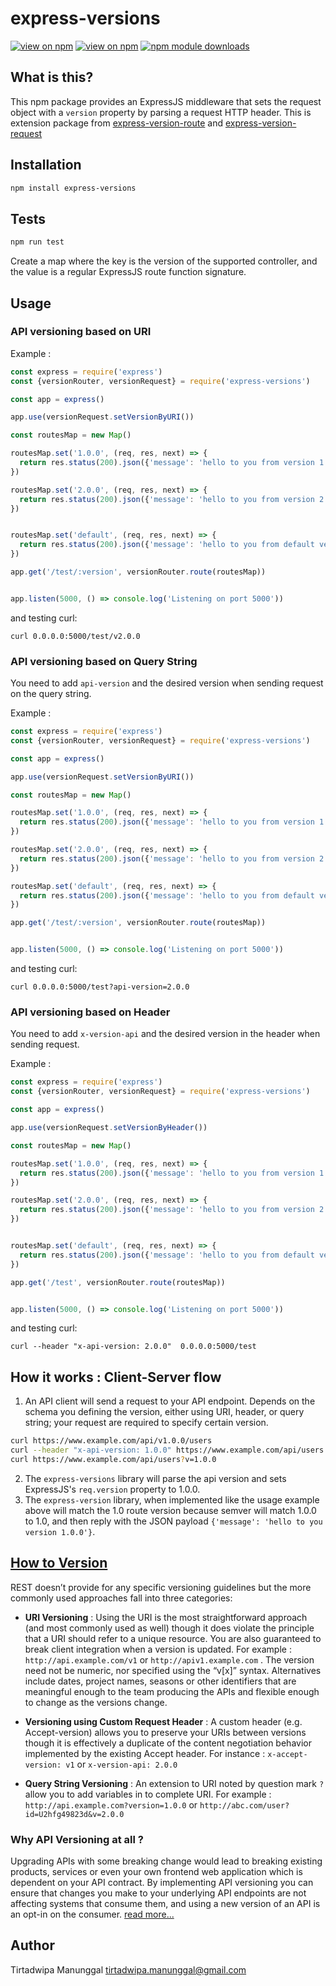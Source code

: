 # express-versions

[![view on npm](http://img.shields.io/npm/v/express-versions.svg)](https://www.npmjs.org/package/express-versions)
[![view on npm](http://img.shields.io/npm/l/express-versions.svg)](https://www.npmjs.org/package/express-versions)
[![npm module downloads](http://img.shields.io/npm/dt/express-version-request.svg)](https://www.npmjs.org/package/express-versions)


## What is this?

This npm package provides an ExpressJS middleware that sets the request object with a `version` property by parsing a request HTTP header.  This is extension package from [express-version-route](https://www.npmjs.com/package/express-version-route) and [express-version-request](https://www.npmjs.com/package/express-version-request)

## Installation

```bash
npm install express-versions
```

## Tests

```bash
npm run test
```

Create a map where the key is the version of the supported controller, and the value is a regular ExpressJS route function signature. 

## Usage
### API versioning based on URI

Example : 

```js
const express = require('express')
const {versionRouter, versionRequest} = require('express-versions')

const app = express()

app.use(versionRequest.setVersionByURI())

const routesMap = new Map()

routesMap.set('1.0.0', (req, res, next) => {
  return res.status(200).json({'message': 'hello to you from version 1.0.0'})
})

routesMap.set('2.0.0', (req, res, next) => {
  return res.status(200).json({'message': 'hello to you from version 2.0.0'})
})


routesMap.set('default', (req, res, next) => {
  return res.status(200).json({'message': 'hello to you from default version'})
})

app.get('/test/:version', versionRouter.route(routesMap))


app.listen(5000, () => console.log('Listening on port 5000'))
``` 

and testing curl:
```curl
curl 0.0.0.0:5000/test/v2.0.0
```

### API versioning based on Query String

You need to add `api-version` and the desired version when sending request on the query string.


Example : 

```js
const express = require('express')
const {versionRouter, versionRequest} = require('express-versions')

const app = express()

app.use(versionRequest.setVersionByURI())

const routesMap = new Map()

routesMap.set('1.0.0', (req, res, next) => {
  return res.status(200).json({'message': 'hello to you from version 1.0.0'})
})

routesMap.set('2.0.0', (req, res, next) => {
  return res.status(200).json({'message': 'hello to you from version 2.0.0'})
})

routesMap.set('default', (req, res, next) => {
  return res.status(200).json({'message': 'hello to you from default version'})
})

app.get('/test/:version', versionRouter.route(routesMap))


app.listen(5000, () => console.log('Listening on port 5000'))
``` 

and testing curl:
```curl
curl 0.0.0.0:5000/test?api-version=2.0.0
```

### API versioning based on Header

You need to add `x-version-api` and the desired version in the header when sending request.

Example : 

```js
const express = require('express')
const {versionRouter, versionRequest} = require('express-versions')

const app = express()

app.use(versionRequest.setVersionByHeader())

const routesMap = new Map()

routesMap.set('1.0.0', (req, res, next) => {
  return res.status(200).json({'message': 'hello to you from version 1.0.0'})
})

routesMap.set('2.0.0', (req, res, next) => {
  return res.status(200).json({'message': 'hello to you from version 2.0.0'})
})


routesMap.set('default', (req, res, next) => {
  return res.status(200).json({'message': 'hello to you from default version'})
})

app.get('/test', versionRouter.route(routesMap))


app.listen(5000, () => console.log('Listening on port 5000'))

``` 

and testing curl:
```curl
curl --header "x-api-version: 2.0.0"  0.0.0.0:5000/test
```

## How it works : Client-Server flow

1. An API client will send a request to your API endpoint. Depends on the schema you defining the version, either using URI, header, or query string; your request are required to specify certain version. 
```bash
curl https://www.example.com/api/v1.0.0/users
curl --header "x-api-version: 1.0.0" https://www.example.com/api/users
curl https://www.example.com/api/users?v=1.0.0
```

2. The `express-versions` library will parse the api version and sets ExpressJS's `req.version` property to 1.0.0.
3. The `express-version` library, when implemented like the usage example above will match the 1.0 route version because semver will match 1.0.0 to 1.0, and then reply with the JSON payload `{'message': 'hello to you version 1.0.0'}`.  

## [How to Version](https://restfulapi.net/versioning/)

REST doesn’t provide for any specific versioning guidelines but the more commonly used approaches fall into three categories:

- **URI Versioning** : 
  Using the URI is the most straightforward approach (and most commonly used as well) though it does violate the principle that a URI should refer to a unique resource. You are also guaranteed to break client integration when a version is updated. For example : `http://api.example.com/v1` or `http://apiv1.example.com` . The version need not be numeric, nor specified using the “v[x]” syntax. Alternatives include dates, project names, seasons or other identifiers that are meaningful enough to the team producing the APIs and flexible enough to change as the versions change.

- **Versioning using Custom Request Header** : A custom header (e.g. Accept-version) allows you to preserve your URIs between versions though it is effectively a duplicate of the content negotiation behavior implemented by the existing Accept header. For instance : `x-accept-version: v1` or `x-version-api: 2.0.0`

- **Query String Versioning** : An extension to URI noted by question mark `?` allow you to add variables in to complete URI. For example : `http://api.example.com?version=1.0.0` or `http://abc.com/user?id=U2hfg49823d&v=2.0.0`

### Why API Versioning at all ?

Upgrading APIs with some breaking change would lead to breaking existing products, services or even your own frontend web application which is dependent on your API contract. By implementing API versioning you can ensure that changes you make to your underlying API endpoints are not affecting systems that consume them, and using a new version of an API is an opt-in on the consumer. [read more...](https://apigee.com/about/blog/technology/restful-api-design-tips-versioning)

## Author

Tirtadwipa Manunggal <tirtadwipa.manunggal@gmail.com>